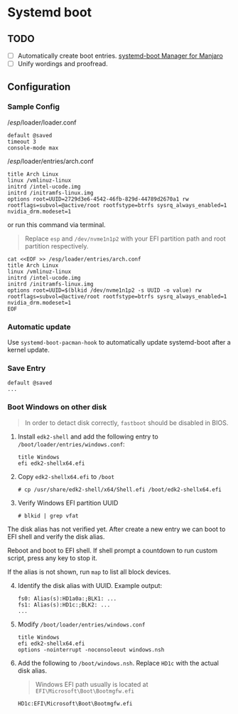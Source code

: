 # Systemd boot

## TODO

- [ ] Automatically create boot entries. [systemd-boot Manager for Manjaro](https://gitlab.com/dalto.8/systemd-boot-manager)
- [ ] Unify wordings and proofread.

## Configuration

### Sample Config

/*esp*/loader/loader.conf

```
default @saved
timeout 3
console-mode max
```

/*esp*/loader/entries/arch.conf

```
title Arch Linux
linux /vmlinuz-linux
initrd /intel-ucode.img
initrd /initramfs-linux.img
options root=UUID=2729d3e6-4542-46fb-829d-44789d2670a1 rw rootflags=subvol=@active/root rootfstype=btrfs sysrq_always_enabled=1 nvidia_drm.modeset=1
```

or run this command via terminal.

> Replace `esp` and `/dev/nvme1n1p2` with your EFI partition path and root partition respectively.

```
cat <<EOF >> /esp/loader/entries/arch.conf
title Arch Linux
linux /vmlinuz-linux
initrd /intel-ucode.img
initrd /initramfs-linux.img
options root=UUID=$(blkid /dev/nvme1n1p2 -s UUID -o value) rw rootflags=subvol=@active/root rootfstype=btrfs sysrq_always_enabled=1 nvidia_drm.modeset=1
EOF

```

### Automatic update

Use `systemd-boot-pacman-hook` to automatically update systemd-boot after a kernel update.

### Save Entry

```
default @saved
...
```

### Boot Windows on other disk

> In order to detact disk correctly, `fastboot` should be disabled in BIOS.

1. Install `edk2-shell` and add the following entry to `/boot/loader/entries/windows.conf`:

    ```
    title Windows
    efi edk2-shellx64.efi
    ```

2. Copy `edk2-shellx64.efi` to `/boot`

    ```
    # cp /usr/share/edk2-shell/x64/Shell.efi /boot/edk2-shellx64.efi
    ```

3. Verify Windows EFI partition UUID

    ```
    # blkid | grep vfat
    ```

The disk alias has not verified yet. After create a new entry we can boot to EFI shell and verify the disk alias.

Reboot and boot to EFI shell. If shell prompt a countdown to run custom script, press any key to stop it.

If the alias is not shown, run `map` to list all block devices.

4. Identify the disk alias with UUID. Example output:

    ```
    fs0: Alias(s):HD1a0a:;BLK1: ...
    fs1: Alias(s):HD1c:;BLK2: ...
    ...
    ```

5. Modify `/boot/loader/entries/windows.conf`

    ```
    title Windows
    efi edk2-shellx64.efi
    options -nointerrupt -noconsoleout windows.nsh
    ```

6. Add the following to `/boot/windows.nsh`. Replace `HD1c` with the actual disk alias.
    > Windows EFI path usually is located at `EFI\Microsoft\Boot\Bootmgfw.efi`

    ```
    HD1c:EFI\Microsoft\Boot\Bootmgfw.efi
    ```